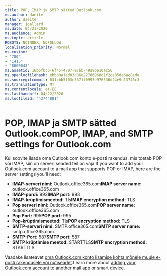 ```yaml
---
title: POP, IMAP ja SMTP sätted Outlook.com
ms.author: daeite
author: daeite
manager: joallard
ms.date: 04/21/2020
ms.audience: Admin
ms.topic: article
ROBOTS: NOINDEX, NOFOLLOW
localization_priority: Normal
ms.custom:
- "780"
- "1415"
- "8000043"
ms.assetid: 16b5fbc6-6f45-4707-97bb-49a9b610ac56
ms.openlocfilehash: ebbb0a1ed03d86e27766968d1f2ce35da6ac8ede
ms.sourcegitcommit: 631cbb5f03e5371f0995e976536d24e9d13746c3
ms.translationtype: MT
ms.contentlocale: et-EE
ms.lasthandoff: 04/22/2020
ms.locfileid: "43744801"
---
```

# <a name="pop-imap-and-smtp-settings-for-outlookcom"></a><span data-ttu-id="ab906-102">POP, IMAP ja SMTP sätted Outlook.com</span><span class="sxs-lookup"><span data-stu-id="ab906-102">POP, IMAP, and SMTP settings for Outlook.com</span></span>

<span data-ttu-id="ab906-103">Kui soovite lisada oma Outlook.com konto e-posti rakendus, mis toetab POP või IMAP, siin on serveri seaded teil on vaja:</span><span class="sxs-lookup"><span data-stu-id="ab906-103">If you want to add your Outlook.com account to a mail app that supports POP or IMAP, here are the server settings you'll need:</span></span>
  
- <span data-ttu-id="ab906-104">**IMAP-serveri nimi:** Outlook.office365.com</span><span class="sxs-lookup"><span data-stu-id="ab906-104">**IMAP server name:** outlook.office365.com</span></span>
- <span data-ttu-id="ab906-105">**IMAP-pordi:** 993</span><span class="sxs-lookup"><span data-stu-id="ab906-105">**IMAP port:** 993</span></span>
- <span data-ttu-id="ab906-106">**IMAP-krüptimismeetod:** Tls</span><span class="sxs-lookup"><span data-stu-id="ab906-106">**IMAP encryption method:** TLS</span></span>
- <span data-ttu-id="ab906-107">**Pop serveri nimi:** Outlook.office365.com</span><span class="sxs-lookup"><span data-stu-id="ab906-107">**POP server name:** outlook.office365.com</span></span>  
- <span data-ttu-id="ab906-108">**Pop Port:** 995</span><span class="sxs-lookup"><span data-stu-id="ab906-108">**POP port:** 995</span></span>  
- <span data-ttu-id="ab906-109">**Pop-krüptimismeetod:** Tls</span><span class="sxs-lookup"><span data-stu-id="ab906-109">**POP encryption method:** TLS</span></span>  
- <span data-ttu-id="ab906-110">**SMTP-serveri nimi:** SMTP.office365.com</span><span class="sxs-lookup"><span data-stu-id="ab906-110">**SMTP server name:** smtp.office365.com</span></span>
- <span data-ttu-id="ab906-111">**SMTP-Port:** 587</span><span class="sxs-lookup"><span data-stu-id="ab906-111">**SMTP port:** 587</span></span>
- <span data-ttu-id="ab906-112">**SMTP krüptimise meetod:** STARTTLS</span><span class="sxs-lookup"><span data-stu-id="ab906-112">**SMTP encryption method:** STARTTLS</span></span>

<span data-ttu-id="ab906-113">Vaadake lisateavet [oma Outlook.com konto lisamise kohta mõnele muule e-posti rakendusele või nutiseadet](https://support.office.com/article/73f3b178-0009-41ae-aab1-87b80fa94970?wt.mc_id=Office_Outlook_com_Alchemy).</span><span class="sxs-lookup"><span data-stu-id="ab906-113">Learn more about [adding your Outlook.com account to another mail app or smart device](https://support.office.com/article/73f3b178-0009-41ae-aab1-87b80fa94970?wt.mc_id=Office_Outlook_com_Alchemy).</span></span>